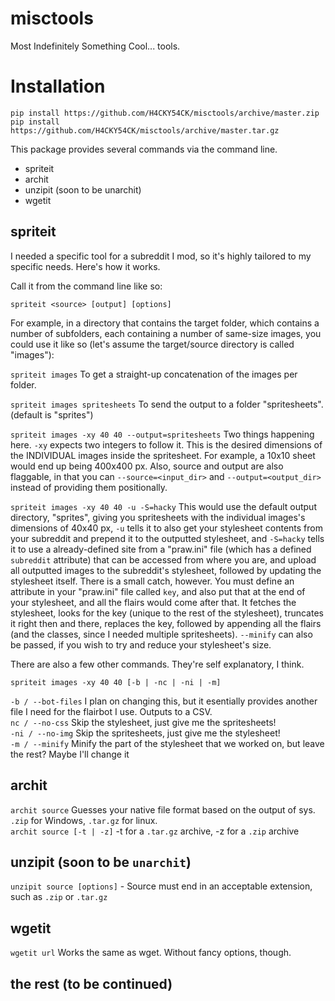 # misctools
Most Indefinitely Something Cool... tools.

# Installation

`pip install https://github.com/H4CKY54CK/misctools/archive/master.zip`  
`pip install https://github.com/H4CKY54CK/misctools/archive/master.tar.gz`

 This package provides several commands via the command line.
 
   - spriteit  
   - archit  
   - unzipit (soon to be unarchit)  
   - wgetit  

## spriteit

  I needed a specific tool for a subreddit I mod, so it's highly tailored to my specific needs. Here's how it works.
  
  Call it from the command line like so:
  
  `spriteit <source> [output] [options]`
  
  For example, in a directory that contains the target folder, which contains a number of subfolders, each containing a number of same-size images, you could use it like so (let's assume the target/source directory is called "images"):

  `spriteit images` To get a straight-up concatenation of the images per folder.

  `spriteit images spritesheets` To send the output to a folder "spritesheets". (default is "sprites")  


  `spriteit images -xy 40 40 --output=spritesheets` Two things happening here. `-xy` expects two integers to follow it. This is the desired dimensions of the INDIVIDUAL images inside the spritesheet. For example, a 10x10 sheet would end up being 400x400 px. Also, source and output are also flaggable, in that you can `--source=<input_dir>` and `--output=<output_dir>` instead of providing them positionally.  

  `spriteit images -xy 40 40 -u -S=hacky` This would use the default output directory, "sprites", giving you spritesheets with the individual images's dimensions of 40x40 px, `-u` tells it to also get your stylesheet contents from your subreddit and prepend it to the outputted stylesheet, and `-S=hacky` tells it to use a already-defined site from a "praw.ini" file (which has a defined `subreddit` attribute) that can be accessed from where you are, and upload all outputted images to the subreddit's stylesheet, followed by updating the stylesheet itself. There is a small catch, however. You must define an attribute in your "praw.ini" file called `key`, and also put that at the end of your stylesheet, and all the flairs would come after that. It fetches the stylesheet, looks for the key (unique to the rest of the stylesheet), truncates it right then and there, replaces the key, followed by appending all the flairs (and the classes, since I needed multiple spritesheets). `--minify` can also be passed, if you wish to try and reduce your stylesheet's size.
  
  There are also a few other commands. They're self explanatory, I think.
  
  `spriteit images -xy 40 40 [-b | -nc | -ni | -m]`
  
  `-b / --bot-files` I plan on changing this, but it esentially provides another file I need for the flairbot I use. Outputs to a CSV.  
  `nc / --no-css` Skip the stylesheet, just give me the spritesheets!  
  `-ni / --no-img` Skip the spritesheets, just give me the stylesheet!  
  `-m / --minify` Minify the part of the stylesheet that we worked on, but leave the rest? Maybe I'll change it
  
## archit

  `archit source` Guesses your native file format based on the output of sys. `.zip` for Windows, `.tar.gz` for linux.  
  `archit source [-t | -z]` -t for a `.tar.gz` archive, -z for a `.zip` archive  

## unzipit (soon to be `unarchit`)

  `unzipit source [options]` - Source must end in an acceptable extension, such as `.zip` or `.tar.gz`  

## wgetit

  `wgetit url` Works the same as wget. Without fancy options, though.
  

## the rest (to be continued)
